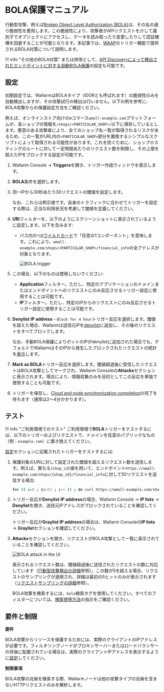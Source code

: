 # BOLA保護マニュアル

行動型攻撃、例えば[Broken Object Level Authorization (BOLA)](../../attacks-vulns-list.md#broken-object-level-authorization-bola)は、その名の通り脆弱性を悪用します。この脆弱性により、攻撃者がAPIリクエストを介して識別子でオブジェクトにアクセスし、データを読み取ったり変更したりして認証機構を回避することが可能となります。本記事では、[WAAP](../../about-wallarm/waap-overview.md)のトリガー機能で提供されるBOLA対策について説明します。

!!! info "その他のBOLA対策"
    または併用として、[API Discoveryによって検出されたエンドポイントに対する自動BOLA保護](protecting-against-bola.md)の設定も可能です。

## 設定

初期設定では、WallarmはBOLAタイプ（IDORとも呼ばれます）の脆弱性のみを自動検出しますが、その攻撃試行の検出は行いません。以下の例を参考に、BOLA攻撃からの保護設定方法をご確認ください。

例えば、オンラインストア向けのeコマース`wmall-example.com`プラットフォームが、各ショップの情報を`/shops/<PARTICULAR_SHOP>/`以下に保存しているとします。悪意のある攻撃者により、全てのショップ名一覧が取得されるリスクがあるため、この一覧がURL内の`<PARTICULAR_SHOP>`部分を置換するシンプルなスクリプトによって取得される可能性があります。これを防ぐために、ショップホスティングのルートに対して一定時間あたりのリクエスト数を制限し、その上限を超えたIPをブロックする設定が可能です。

1. Wallarm Console → **Triggers**を開き、トリガー作成ウィンドウを表示します。
1. **BOLA**条件を選択します。
1. 同一IPから30秒あたり30リクエストの閾値を設定します。

    なお、これらは例示値です。自身のトラフィックに合わせてトリガーを設定する際は、正当な利用状況を考慮して閾値を定義してください。

1. **URI**フィルターを、以下のようにスクリーンショットに表示されているように設定します。以下を含みます:

    * パス内の`*`は[ワイルドカード](../../user-guides/rules/rules.md#using-wildcards)で「任意の1コンポーネント」を意味します。これにより、`wmall-example.com/shops/<PARTICULAR_SHOP>/financial_info`の全アドレスが対象となります。

        ![BOLA trigger](../../images/user-guides/triggers/trigger-example7-4.8.png)

1. この場合、以下のものは使用しないでください: 

    * **Application**フィルター。ただし、特定のアプリケーションのドメインまたはエンドポイントへのリクエストにのみ反応させるトリガー設定に使用することは可能です。
    * **IP**フィルター。ただし、特定のIPからのリクエストにのみ反応させるトリガー設定に使用することは可能です。

1. **Denylist IP address** - `Block for 4 hour`トリガー反応を選択します。閾値を超えた場合、Wallarmは送信元IPを[denylist](../../user-guides/ip-lists/overview.md)に追加し、その後のリクエストをすべてブロックします。

    なお、手動BOLA保護によりボットのIPがdenylistに追加された場合でも、デフォルトでWallarmはそのIPから発生したブロックされたリクエストの統計を[表示](../../user-guides/ip-lists/overview.md#requests-from-denylisted-ips)します。

1. **Mark as BOLA**トリガー反応を選択します。閾値超過後に受信したリクエストはBOLA攻撃としてマークされ、Wallarm Consoleの**Attacks**セクションに表示されます。場合により、情報収集のみを目的としてこの反応を単独で使用することも可能です。
1. トリガーを保存し、[Cloud and node synchronization completion](../configure-cloud-node-synchronization-en.md)の完了を待ちます（通常は2～4分かかります）。

## テスト

!!! info "ご利用環境でのテスト"
    ご利用環境で**BOLA**トリガーをテストするには、以下のトリガーおよびリクエストで、ドメインを任意のパブリックなもの（例：`example.com`）に置き換えてください。

[設定](#configuring)セクションに記載されたトリガーをテストするには:

1. 保護対象のURIに対して設定された閾値を超えるリクエスト数を送信します。例えば、異なる`{shop_id}`値を用いて、エンドポイント`https://wmall-example.com/shops/{shop_id}/financial_info`に対して50リクエストを送信する場合:

    ```bash
    for (( i=0 ; $i<51 ; i++ )) ; do curl https://wmall-example.com/shops/$i/financial_info ; done
    ```
1. トリガー反応が**Denylist IP address**の場合、Wallarm Console → **IP lists** → **Denylist**を開き、送信元IPアドレスがブロックされていることを確認してください。

    トリガー反応が**Graylist IP address**の場合は、Wallarm Consoleの**IP lists** → **Graylist**セクションを確認してください。
1. **Attacks**セクションを開き、リクエストがBOLA攻撃として一覧に表示されていることを確認してください。

    ![BOLA attack in the UI](../../images/user-guides/events/bola-attack.png)

    表示されるリクエスト数は、閾値超過後に送信されたリクエストの数に対応しています（[行動型攻撃検出の詳細](../../about-wallarm/protecting-against-attacks.md#behavioral-attacks)参照）。この数が5を超える場合、リクエストのサンプリングが適用され、詳細は最初の5ヒットのみが表示されます（[リクエストサンプリングの詳細](../../user-guides/events/grouping-sampling.md#sampling-of-hits)参照）。

    BOLA攻撃を検索するには、`bola`検索タグを使用してください。すべてのフィルターについては、[検索使用方法](../../user-guides/search-and-filters/use-search.md)の指示をご確認ください。

## 要件と制限

**要件**

BOLA攻撃からリソースを保護するためには、実際のクライアントのIPアドレスが必要です。フィルタリングノードがプロキシサーバーまたはロードバランサーの背後に配置されている場合は、実際のクライアントIPアドレスを表示するように[設定](../using-proxy-or-balancer-en.md)してください。

**制限事項**

BOLA攻撃の兆候を検索する際、Wallarmノードは他の攻撃タイプの兆候を含まないHTTPリクエストのみを解析します。